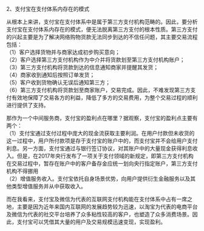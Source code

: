 2、支付宝在支付体系内存在的模式

从根本上来讲，支付宝在支付体系中是属于第三方支付机构范畴的。因此，要分析支付宝在支付体系内存在的模式，便无法脱离第三方支付的根本性质。第三方支付的兴起主要是为了解决网络购物货款无法同步到达的不信任问题，其主要交易流程包括：  
（1）客户选择货物并与商家达成初步购买意向；  
（2）客户选择第三方支付机构作为中介并将货款划至第三方支付机构账户；  
（3）第三方支付机构将货款到达的信息通知商家并提醒其发货；  
（4）商家收到通知后按照订单发货；  
（5）客户收到货物确认无误后通知第三方；  
（6）第三方支付机构将货款划至商家账户，交易完成。因此，不难发现第三方支付有效地保障了交易各方的利益，降低了多方的交易费用，为整个交易过程的顺利进行提供了支持。

那作为一个中间服务商，支付宝的盈利点在哪里？据观察，支付宝的盈利点主要有两个：  
（1）支付宝通过支付过程中庞大的现金流获取主要利润。在用户付款但未收货的这一过程中，用户所付款项是存于支付宝的账户中的，而支付宝并不会给用户支付利息。另一方面，支付宝通过与银行签订协议，对其账户中的大量现金获得利息收入。但是，在2017年央行发布了一项关于支付领域的新规定，即第三方支付机构在交易过程中，暂存在账户中的客户备存金应统一划向央行指定账户，第三方支付机构不得挪用  
（2）增值服务收入。支付宝依托自身场景优势，向用户提供衍生金融服务以及其他类型增值服务并从中获取收入。  

而在我看来，支付宝及微信为代表的互联网支付机构能在支付体系中占有一席之地，主要是因为近年来国内互联网的发展趋势较为迅速，以淘宝为代表的电商平台及微信为代表的社交平台培养了众多粘性较高的客户，也塑造了众多消费场景。因此，支付宝可以凭借其大量的用户及交易规模迅速变现，实现盈利。
